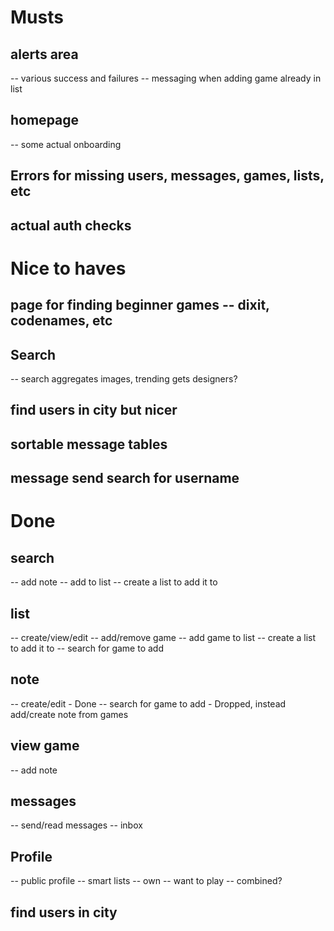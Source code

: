 # Musts

## alerts area
-- various success and failures
-- messaging when adding game already in list

## homepage
-- some actual onboarding

## Errors for missing users, messages, games, lists, etc

## actual auth checks



# Nice to haves


## page for finding beginner games -- dixit, codenames, etc

## Search
-- search aggregates images, trending gets designers?

## find users in city but nicer

## sortable message tables

## message send search for username





# Done

## search
-- add note
-- add to list
    -- create a list to add it to

## list
-- create/view/edit
-- add/remove game
-- add game to list
    -- create a list to add it to
-- search for game to add

## note
-- create/edit - Done
-- search for game to add - Dropped, instead add/create note from games

## view game
-- add note

## messages
-- send/read messages
-- inbox

## Profile
-- public profile
-- smart lists
    -- own
    -- want to play
    -- combined?

## find users in city